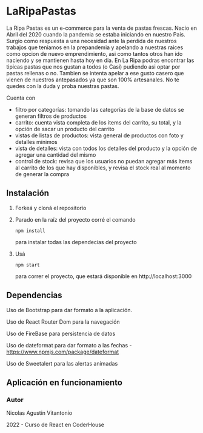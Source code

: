 # LaRipaPastas

La Ripa Pastas es un e-commerce para la venta de pastas frescas. Nacio en Abril del 2020 cuando la pandemia se estaba iniciando en nuestro Pais. Surgio como respuesta a una necesidad ante la perdida de nuestros trabajos que teniamos en la prepandemia y apelando a nuestras raices como opcion de nuevo emprendimiento, asi como tantos otros han ido naciendo y se mantienen hasta hoy en dia. En La Ripa podras encontrar las tipicas pastas que nos gustan a todos  (o Casi) pudiendo asi optar por pastas rellenas o no. Tambien se intenta apelar a ese gusto casero que vienen de nuestros antepasados ya que son 100% artesanales. No te quedes con la duda y proba nuestras pastas.

Cuenta con

-  filtro por categorías: tomando las categorías de la base de datos se generan filtros de productos
- carrito: cuenta vista completa de los items del carrito, su total, y la opción de sacar un producto del carrito
- vistas de listas de productos: vista general de productos con foto y detalles mínimos
- vista de detalles: vista con todos los detalles del producto y la opción de agregar una cantidad del mismo
- control de stock: revisa que los usuarios no puedan agregar más items al carrito de los que hay disponibles, y revisa el stock real al momento de generar la compra

## Instalación

1. Forkeá y cloná el repositorio

2. Parado en la raíz del proyecto corré el comando 

   ```
   npm install
   ```

    para instalar todas las dependecias del proyecto

3. Usá 

   ```
   npm start
   ```

    para correr el proyecto, que estará disponible en http://localhost:3000



## Dependencias

Uso de Bootstrap para dar formato a la aplicación.

Uso de React Router Dom para la navegación

Uso de FireBase para persistencia de datos

Uso de dateformat para dar formato a las fechas - https://www.npmjs.com/package/dateformat

Uso de Sweetalert para las alertas animadas




## Aplicación en funcionamiento



### Autor

Nicolas Agustin Vitantonio

2022 - Curso de React en CoderHouse
